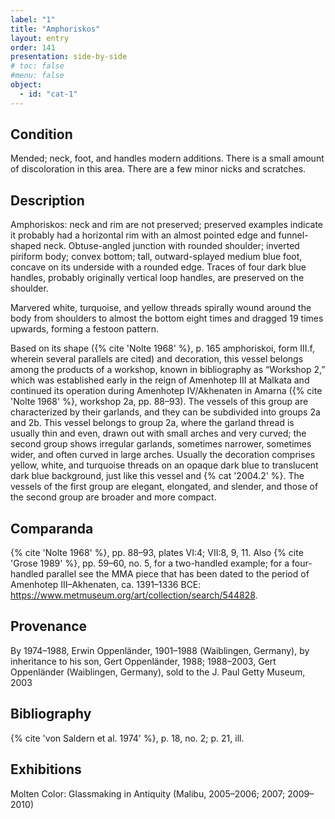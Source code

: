 ```yaml
---
label: "1"
title: "Amphoriskos"
layout: entry
order: 141
presentation: side-by-side
# toc: false
#menu: false 
object:
  - id: "cat-1"
---
```


## Condition

Mended; neck, foot, and handles modern additions. There is a small amount of discoloration in this area. There are a few minor nicks and scratches.

## Description

Amphoriskos: neck and rim are not preserved; preserved examples indicate it probably had a horizontal rim with an almost pointed edge and funnel-shaped neck. Obtuse-angled junction with rounded shoulder; inverted piriform body; convex bottom; tall, outward-splayed medium blue foot, concave on its underside with a rounded edge. Traces of four dark blue handles, probably originally vertical loop handles, are preserved on the shoulder.

Marvered white, turquoise, and yellow threads spirally wound around the body from shoulders to almost the bottom eight times and dragged 19 times upwards, forming a festoon pattern.

Based on its shape ({% cite 'Nolte 1968' %}, p. 165 amphoriskoi, form III.f, wherein several parallels are cited) and decoration, this vessel belongs among the products of a workshop, known in bibliography as “Workshop 2,” which was established early in the reign of Amenhotep III at Malkata and continued its operation during Amenhotep IV/Akhenaten in Amarna ({% cite 'Nolte 1968' %}, workshop 2a, pp. 88–93). The vessels of this group are characterized by their garlands, and they can be subdivided into groups 2a and 2b. This vessel belongs to group 2a, where the garland thread is usually thin and even, drawn out with small arches and very curved; the second group shows irregular garlands, sometimes narrower, sometimes wider, and often curved in large arches. Usually the decoration comprises yellow, white, and turquoise threads on an opaque dark blue to translucent dark blue background, just like this vessel and {% cat '2004.2' %}. The vessels of the first group are elegant, elongated, and slender, and those of the second group are broader and more compact.

## Comparanda

{% cite 'Nolte 1968' %}, pp. 88–93, plates VI:4; VII:8, 9, 11. Also {% cite 'Grose 1989' %}, pp. 59–60, no. 5, for a two-handled example; for a four-handled parallel see the MMA piece that has been dated to the period of Amenhotep III–Akhenaten, ca. 1391–1336 BCE: https://www.metmuseum.org/art/collection/search/544828.

## Provenance

By 1974–1988, Erwin Oppenländer, 1901–1988 (Waiblingen, Germany), by inheritance to his son, Gert Oppenländer, 1988; 1988–2003, Gert Oppenländer (Waiblingen, Germany), sold to the J. Paul Getty Museum, 2003

## Bibliography

{% cite 'von Saldern et al. 1974' %}, p. 18, no. 2; p. 21, ill.

## Exhibitions

Molten Color: Glassmaking in Antiquity (Malibu, 2005–2006; 2007; 2009–2010)